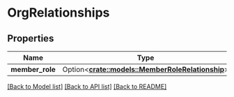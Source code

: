 # OrgRelationships

## Properties

Name | Type | Description | Notes
------------ | ------------- | ------------- | -------------
**member_role** | Option<[**crate::models::MemberRoleRelationship**](MemberRoleRelationship.md)> |  | [optional]

[[Back to Model list]](../README.md#documentation-for-models) [[Back to API list]](../README.md#documentation-for-api-endpoints) [[Back to README]](../README.md)


